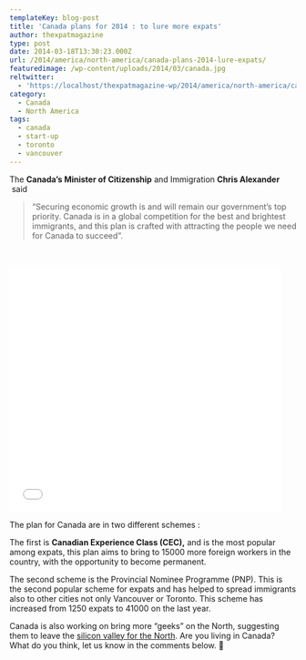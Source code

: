 ```yaml
---
templateKey: blog-post
title: 'Canada plans for 2014 : to lure more expats'
author: thexpatmagazine
type: post
date: 2014-03-18T13:30:23.000Z
url: /2014/america/north-america/canada-plans-2014-lure-expats/
featuredimage: /wp-content/uploads/2014/03/canada.jpg
reltwitter:
  - 'https://localhost/thexpatmagazine-wp/2014/america/north-america/canada-plans-2014-lure-expats/?utm_source=ReviveOldPost&utm_medium=social&utm_campaign=ReviveOldPost'
category:
  - Canada
  - North America
tags:
  - canada
  - start-up
  - toronto
  - vancouver
---
```


The **Canada&#8217;s Minister of Citizenship** and Immigration **Chris Alexander**  said

> &#8220;Securing economic growth is and will remain our government’s top priority. Canada is in a global competition for the best and brightest immigrants, and this plan is crafted with attracting the people we need for Canada to succeed&#8221;.<!--more-->

<span style="line-height: 1.5em;"> </span>

<iframe src="//embed.gettyimages.com/embed/200569702-001?et=c1h-ueY46ES_z4TSaWGZ3A&sig=OGI8kkx6uz9OiAz6B1ZFwMEDFfZdavFPLB1ZEwtGb0A=" height="428" width="478" frameborder="0" scrolling="no"></iframe>

The plan for Canada are in two different schemes :

The first is **Canadian Experience Class (CEC),** and is the most popular among expats, this plan aims to bring to 15000 more foreign workers in the country, with the opportunity to become permanent.

The second scheme is the Provincial Nominee Programme (PNP). This is the second popular scheme for expats and has helped to spread immigrants also to other cities not only Vancouver or Toronto. This scheme has increased from 1250 expats to 41000 on the last year.

Canada is also working on bring more &#8220;geeks&#8221; on the North, suggesting them to leave the <a href="https://www.bloomberg.com/news/2013-07-10/canada-tells-geeks-to-flee-silicon-valley-head-north.html" target="_blank">silicon valley for the North</a>. Are you living in Canada? What do you think, let us know in the comments below. 🙂
